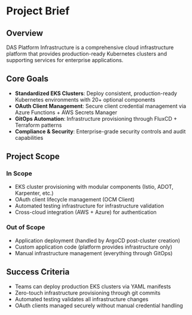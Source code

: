 # Project Brief

## Overview
DAS Platform Infrastructure is a comprehensive cloud infrastructure platform that provides production-ready Kubernetes clusters and supporting services for enterprise applications.

## Core Goals
- **Standardized EKS Clusters**: Deploy consistent, production-ready Kubernetes environments with 20+ optional components
- **OAuth Client Management**: Secure client credential management via Azure Functions + AWS Secrets Manager
- **GitOps Automation**: Infrastructure provisioning through FluxCD + Terraform patterns
- **Compliance & Security**: Enterprise-grade security controls and audit capabilities

## Project Scope
### In Scope
- EKS cluster provisioning with modular components (Istio, ADOT, Karpenter, etc.)
- OAuth client lifecycle management (OCM Client)
- Automated testing infrastructure for infrastructure validation
- Cross-cloud integration (AWS + Azure) for authentication

### Out of Scope
- Application deployment (handled by ArgoCD post-cluster creation)
- Custom application code (platform provides infrastructure only)
- Manual infrastructure management (everything through GitOps)

## Success Criteria
- Teams can deploy production EKS clusters via YAML manifests
- Zero-touch infrastructure provisioning through git commits
- Automated testing validates all infrastructure changes
- OAuth clients managed securely without manual credential handling